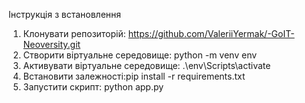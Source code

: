Інструкція з встановлення

1. Клонувати репозиторій: https://github.com/ValeriiYermak/-GoIT-Neoversity.git
2. Створити віртуальне середовище: python -m venv env
3. Активувати віртуальне середовище:  .\env\Scripts\activate
4. Встановити залежності:pip install -r requirements.txt
5. Запустити скрипт: python app.py
